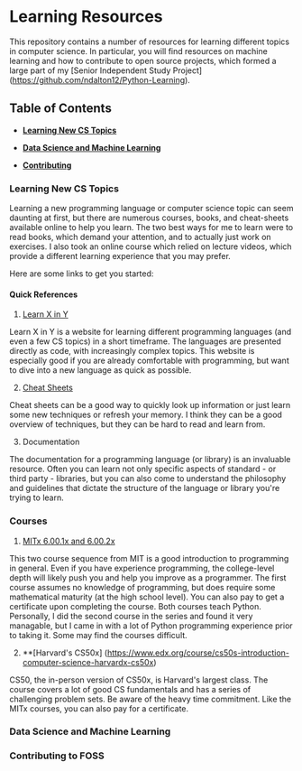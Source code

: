 # Learning Resources

This repository contains a number of resources for learning different topics in computer science. In particular, you will find resources on machine learning and how to contribute to open source projects, which formed a large part of my [Senior Independent Study Project] (https://github.com/ndalton12/Python-Learning). 

## Table of Contents

* **[Learning New CS Topics](#learning-new-cs-topics)**  

* **[Data Science and Machine Learning](#data-science-and-machine-learning)**  

* **[Contributing](#contributing-to-foss)**  

### Learning New CS Topics

Learning a new programming language or computer science topic can seem daunting at first, but there are numerous courses, books, and cheat-sheets available online to help you learn. The two best ways for me to learn were to read books, which demand your attention, and to actually just work on exercises. I also took an online course which relied on lecture videos, which provide a different learning experience that you may prefer.

Here are some links to get you started:

#### Quick References

1.  [Learn X in Y](https://learnxinyminutes.com/)

Learn X in Y is a website for learning different programming languages (and even a few CS topics) in a short timeframe. The languages are presented directly as code, with increasingly complex topics. This website is especially good if you are already comfortable with programming, but want to dive into a new language as quick as possible.

2. [Cheat Sheets](https://www.cheatography.com/tag/programming/)

Cheat sheets can be a good way to quickly look up information or just learn some new techniques or refresh your memory. I think they can be a good overview of techniques, but they can be hard to read and learn from.

3. Documentation

The documentation for a programming language (or library) is an invaluable resource. Often you can learn not only specific aspects of standard - or third party - libraries, but you can also come to understand the philosophy and guidelines that dictate the structure of the language or library you're trying to learn. 

### Courses

1. [MITx 6.00.1x and 6.00.2x](https://www.edx.org/course/introduction-computer-science-mitx-6-00-1x-11)

This two course sequence from MIT is a good introduction to programming in general. Even if you have experience programming, the college-level depth will likely push you and help you improve as a programmer. The first course assumes no knowledge of programming, but does require some mathematical maturity (at the high school level). You can also pay to get a certificate upon completing the course. Both courses teach Python. Personally, I did the second course in the series and found it very managable, but I came in with a lot of Python programming experience prior to taking it. Some may find the courses difficult. 

2. **[Harvard's CS50x] (https://www.edx.org/course/cs50s-introduction-computer-science-harvardx-cs50x)

CS50, the in-person version of CS50x, is Harvard's largest class. The course covers a lot of good CS fundamentals and has a series of challenging problem sets. Be aware of the heavy time commitment. Like the MITx courses, you can also pay for a certificate.

### Data Science and Machine Learning

### Contributing to FOSS
